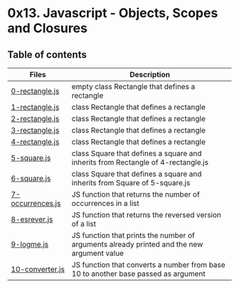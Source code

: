 # 0x13. Javascript - Objects, Scopes and Closures

## Table of contents
Files | Description
----- | -----------
[0-rectangle.js](./0-rectangle.js) | empty class Rectangle that defines a rectangle
[1-rectangle.js](./1-rectangle.js) | class Rectangle that defines a rectangle
[2-rectangle.js](./2-rectangle.js) | class Rectangle that defines a rectangle
[3-rectangle.js](./3-rectangle.js) | class Rectangle that defines a rectangle
[4-rectangle.js](./4-rectangle.js) | class Rectangle that defines a rectangle
[5-square.js](./5-square.js) | class Square that defines a square and inherits from Rectangle of 4-rectangle.js
[6-square.js](./6-square.js) | class Square that defines a square and inherits from Square of 5-square.js
[7-occurrences.js](./7-occurrences.js) | JS function that returns the number of occurrences in a list
[8-esrever.js](./8-esrever.js) | JS function that returns the reversed version of a list
[9-logme.js](./9-logme.js) | JS function that prints the number of arguments already printed and the new argument value
[10-converter.js](./10-converter.js) | JS function that converts a number from base 10 to another base passed as argument
